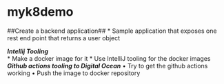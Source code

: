 # myk8demo
  
  ##Create a backend application##
	  * Sample application that exposes one rest end point that returns a user object
  
  ***Intellij Tooling***	
	* Make a docker image for it
	* Use IntelliJ tooling for the docker images
  ***Github actions tooling to Digital Ocean***
	• Try to get the github actions working
	• Push the image to docker repository
